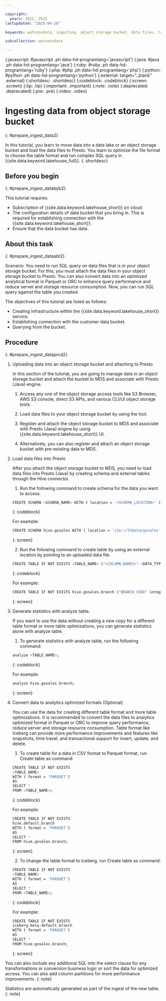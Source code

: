 ```yaml
---

copyright:
  years: 2022, 2025
lastupdated: "2025-04-28"

keywords: watsonxdata, ingesting, object storage bucket, data files, table format. SQL query

subcollection: watsonxdata

---
```


{:javascript: #javascript .ph data-hd-programlang='javascript'}
{:java: #java .ph data-hd-programlang='java'}
{:ruby: #ruby .ph data-hd-programlang='ruby'}
{:php: #php .ph data-hd-programlang='php'}
{:python: #python .ph data-hd-programlang='python'}
{:external: target="_blank" .external}
{:shortdesc: .shortdesc}
{:codeblock: .codeblock}
{:screen: .screen}
{:tip: .tip}
{:important: .important}
{:note: .note}
{:deprecated: .deprecated}
{:pre: .pre}
{:video: .video}

# Ingesting data from object storage bucket
{: #prepare_ingest_data2}

In this tutorial, you learn to move data into a data lake or an object storage bucket and load the data files to Presto. You learn to optimize the file format to choose the table format and run complex SQL query in {{site.data.keyword.lakehouse_full}}.
{: shortdesc}

## Before you begin
{: #prepare_ingest_databyb2}

This tutorial requires:

- Subscription of {{site.data.keyword.lakehouse_short}} on cloud.
- The configuration details of data bucket that you bring in. This is required for establishing connection with the {{site.data.keyword.lakehouse_short}}.
- Ensure that the data bucket has data.

## About this task
{: #prepare_ingest_dataabt2}

Scenario: You need to run SQL query on data files that is in your object storage bucket. For this, you must attach the data files in your object storage bucket to Presto. You can also convert data into an optimized analytical format in Parquet or ORC to enhance query performance and reduce server and storage resource consumption. Now, you can run SQL query against the table you created.

The objectives of this tutorial are listed as follows:

- Creating infrastructure within the {{site.data.keyword.lakehouse_short}} service.
- Establishing connection with the customer data bucket.
- Querying from the bucket.

## Procedure
{: #prepare_ingest_dataprcd2}

1. Uploading data into an object storage bucket and attaching to Presto

   In this section of the tutorial, you are going to manage data in an object storage bucket and attach the bucket to MDS and associate with Presto (Java) engine.

   1. Access any one of the object storage access tools like S3 Browser, AWS S3 console, direct S3 APIs, and various CLI/UI object storage tools.

   2. Load data files to your object storage bucket by using the tool.

   3. Register and attach the object storage bucket to MDS and associate with Presto (Java) engine by using {{site.data.keyword.lakehouse_short}} UI.

   4. Alternatively, you can also register and attach an object storage bucket with pre-existing data to MDS.

2. Load data files into Presto

   After you attach the object storage bucket to MDS, you need to load data files into Presto (Java) by creating schema and external tables through the Hive connector.

   1. Run the following command to create schema for the data you want to access.

   ```bash
   CREATE SCHEMA <SCHEMA_NAME> WITH ( location = '<SCHEMA_LOCATION>' );
   ```
   {: codeblock}

   For example:

   ```bash
   CREATE SCHEMA hive.gosales WITH ( location = 's3a://lhbeta/gosales' );
   ```
   {: screen}

   2. Run the following command to create table by using an external location by pointing to an uploaded data file.

   ```bash
   CREATE TABLE IF NOT EXISTS <TABLE_NAME> ("<COLUMN_NAMES>" <DATA_TYPE>) WITH ( format = '<DATA_FORMAT>', external_location = '<DATA_FILE_LOCATION>' );
   ```
   {: codeblock}

   For example:

   ```bash
   CREATE TABLE IF NOT EXISTS hive.gosales.branch ("BRANCH_CODE" integer, "ADDRESS1" varchar, "ADDRESS1_MB" varchar, "ADDRESS2" varchar, "ADDRESS2_MB" varchar, "CITY" varchar, "CITY_MB" varchar, "PROV_STATE" varchar, "PROV_STATE_MB" varchar, "POSTAL_ZONE" varchar, "COUNTRY_CODE" integer, "ORGANIZATION_CODE" varchar, "WAREHOUSE_BRANCH_CODE" integer) WITH ( format = 'CSV', external_location = 's3a://lhbeta/gosales/branch' );
   ```
   {: screen}

3. Generate statistics with analyze table.

   If you want to use the data without creating a new copy for a different table format or more table optimizations, you can generate statistics alone with analyze table.

   1. To generate statistics with analyze table, run the following command:

   ```bash
   analyze <TABLE_NAME>;
   ```
   {: codeblock}

   For example:

   ```bash
   analyze hive.gosales.branch;
   ```
   {: screen}

4. Convert data to analytics optimized formats (Optional)

   You can use the data for creating different table format and more table optimizations. It is recommended to convert the data files to analytics optimized format in Parquet or ORC to improve query performance, reduce server and storage resource consumption. Table format like Iceberg can provide more performance improvements and features like snapshots, time travel, and transactional support for insert, update, and delete.

   1. To create table for a data in CSV format to Parquet format, run Create table as command:

   ```bash
   CREATE TABLE IF NOT EXISTS
   <TABLE_NAME>
   WITH ( format = 'PARQUET')
   AS
   SELECT *
   FROM <TABLE_NAME>;
   ```
   {: codeblock}

   For example:

   ```bash
   CREATE TABLE IF NOT EXISTS
   hive.default.branch
   WITH ( format = 'PARQUET')
   AS
   SELECT *
   FROM hive.gosales.branch;
   ```
   {: screen}

   2. To change the table format to Iceberg, run Create table as command:

   ```bash
   CREATE TABLE IF NOT EXISTS
   <TABLE_NAME>
   WITH ( format = 'PARQUET')
   AS
   SELECT *
   FROM <TABLE_NAME>;
   ```
   {: codeblock}

   For example:

   ```bash
   CREATE TABLE IF NOT EXISTS
   iceberg-beta.default.branch
   WITH ( format = 'PARQUET')
   AS
   SELECT *
   FROM hive.gosales.branch;
   ```
   {: screen}

You can also include any additional SQL into the select clause for any transformations or conversion business logic or sort the data for optimized access. You can also add column partitions for more performance improvements.
{: note}

Statistics are automatically generated as part of the ingest of the new table.
{: note}
